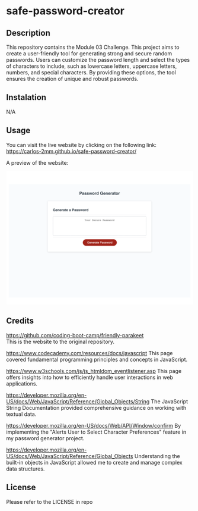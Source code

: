 # safe-password-creator

## Description
This repository contains the Module 03 Challenge. This project aims to create a user-friendly tool for generating strong and secure random passwords. Users can customize the password length and select the types of characters to include, such as lowercase letters, uppercase letters, numbers, and special characters. By providing these options, the tool ensures the creation of unique and robust passwords.

## Instalation
N/A

## Usage
You can visit the live website by clicking on the following link:
<br>https://carlos-2mm.github.io/safe-password-creator/

A preview of the website:

![Screenshot](./assets/img/preview.png)

## Credits

https://github.com/coding-boot-camp/friendly-parakeet
<br> This is the website to the original repository.

https://www.codecademy.com/resources/docs/javascript
This page covered fundamental programming principles and concepts in JavaScript.

https://www.w3schools.com/js/js_htmldom_eventlistener.asp
This page offers insights into how to efficiently handle user interactions in web applications.

https://developer.mozilla.org/en-US/docs/Web/JavaScript/Reference/Global_Objects/String
The JavaScript String Documentation provided comprehensive guidance on working with textual data.

https://developer.mozilla.org/en-US/docs/Web/API/Window/confirm
By implementing the "Alerts User to Select Character Preferences" feature in my password generator project.

https://developer.mozilla.org/en-US/docs/Web/JavaScript/Reference/Global_Objects
Understanding the built-in objects in JavaScript allowed me to create and manage complex data structures.

## License

Please refer to the LICENSE in repo